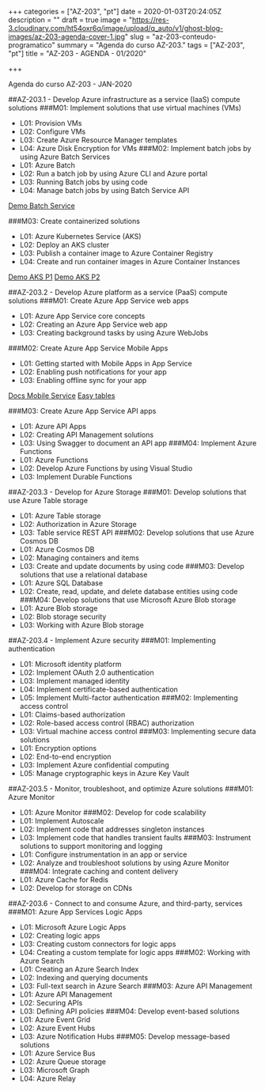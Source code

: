 +++
categories = ["AZ-203", "pt"]
date = 2020-01-03T20:24:05Z
description = ""
draft = true
image = "https://res-3.cloudinary.com/ht54oxr6q/image/upload/q_auto/v1/ghost-blog-images/az-203-agenda-cover-1.jpg"
slug = "az-203-conteudo-programatico"
summary = "Agenda do curso AZ-203."
tags = ["AZ-203", "pt"]
title = "AZ-203 - AGENDA - 01/2020"

+++


Agenda do curso AZ-203 - JAN-2020

##AZ-203.1 - Develop Azure infrastructure as a service (IaaS) compute solutions
###M01: Implement solutions that use virtual machines (VMs) 
- L01: Provision VMs
- L02: Configure VMs
- L03: Create Azure Resource Manager templates
- L04: Azure Disk Encryption for VMs
###M02: Implement batch jobs by using Azure Batch Services 
- L01: Azure Batch
- L02: Run a batch job by using Azure CLI and Azure portal 
- L03: Running Batch jobs by using code
- L04: Manage batch jobs by using Batch Service API

[Demo Batch Service](https://github.com/ricardodemauro/batch-dotnet-ffmpeg-tutorial)

###M03: Create containerized solutions 
- L01: Azure Kubernetes Service (AKS)
- L02: Deploy an AKS cluster
- L03: Publish a container image to Azure Container Registry
- L04: Create and run container images in Azure Container Instances

[Demo AKS P1](https://docs.microsoft.com/pt-br/azure/aks/kubernetes-walkthrough)
[Demo AKS P2](https://kubernetes.io/docs/concepts/workloads/controllers/deployment/)

##AZ-203.2 - Develop Azure platform as a service (PaaS) compute solutions
###M01: Create Azure App Service web apps
- L01: Azure App Service core concepts
- L02: Creating an Azure App Service web app
- L03: Creating background tasks by using Azure WebJobs

###M02: Create Azure App Service Mobile Apps
- L01: Getting started with Mobile Apps in App Service
- L02: Enabling push notifications for your app
- L03: Enabling offline sync for your app

[Docs Mobile Service](https://docs.microsoft.com/pt-br/azure/app-service-mobile/app-service-mobile-value-prop)
[Easy tables](https://azure.github.io/AppService/2019/07/25/Removing-Easy-Tables-and-Easy-APIs-from-Azure-App-Services.html)

###M03: Create Azure App Service API apps
- L01: Azure API Apps
- L02: Creating API Management solutions 
- L03: Using Swagger to document an API app
###M04: Implement Azure Functions
- L01: Azure Functions
- L02: Develop Azure Functions by using Visual Studio
- L03: Implement Durable Functions

##AZ-203.3 - Develop for Azure Storage
###M01: Develop solutions that use Azure Table storage
- L01: Azure Table storage
- L02: Authorization in Azure Storage
- L03: Table service REST API
###M02: Develop solutions that use Azure Cosmos DB
- L01: Azure Cosmos DB
- L02: Managing containers and items
- L03: Create and update documents by using code
###M03: Develop solutions that use a relational database
- L01: Azure SQL Database
- L02: Create, read, update, and delete database entities using code
###M04: Develop solutions that use Microsoft Azure Blob storage
- L01: Azure Blob storage
- L02: Blob storage security
- L03: Working with Azure Blob storage

##AZ-203.4 - Implement Azure security
###M01: Implementing authentication
- L01: Microsoft identity platform
- L02: Implement OAuth 2.0 authentication
- L03: Implement managed identity
- L04: Implement certificate-based authentication
- L05: Implement Multi-factor authentication
###M02: Implementing access control
- L01: Claims-based authorization
- L02: Role-based access control (RBAC) authorization
- L03: Virtual machine access control
###M03: Implementing secure data solutions
- L01: Encryption options
- L02: End-to-end encryption
- L03: Implement Azure confidential computing
- L05: Manage cryptographic keys in Azure Key Vault

##AZ-203.5 - Monitor, troubleshoot, and optimize Azure solutions
###M01: Azure Monitor
- L01: Azure Monitor 
###M02: Develop for code scalability
- L01: Implement Autoscale
- L02: Implement code that addresses singleton instances
- L03: Implement code that handles transient faults
###M03: Instrument solutions to support monitoring and logging
- L01: Configure instrumentation in an app or service
- L02: Analyze and troubleshoot solutions by using Azure Monitor
###M04: Integrate caching and content delivery
- L01: Azure Cache for Redis
- L02: Develop for storage on CDNs

##AZ-203.6 - Connect to and consume Azure, and third-party, services
###M01: Azure App Services Logic Apps
- L01: Microsoft Azure Logic Apps
- L02: Creating logic apps
- L03: Creating custom connectors for logic apps
- L04: Creating a custom template for logic apps
###M02: Working with Azure Search
- L01: Creating an Azure Search Index
- L02: Indexing and querying documents
- L03: Full-text search in Azure Search
###M03: Azure API Management
- L01: Azure API Management
- L02: Securing APIs
- L03: Defining API policies
###M04: Develop event-based solutions 
- L01: Azure Event Grid
- L02: Azure Event Hubs
- L03: Azure Notification Hubs
###M05: Develop message-based solutions
- L01: Azure Service Bus
- L02: Azure Queue storage
- L03: Microsoft Graph
- L04: Azure Relay



